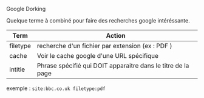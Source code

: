 Google Dorking



Quelque terme à combiné pour faire des recherches google intéréssante. 

| Term  | Action   
|----------|---------------|
|  filetype  |  recherche d'un fichier par extension (ex : PDF ) | 
| cache  |  Voir le cache google d'une URL spécifique | 
| intitle | Phrase spécifié qui DOIT apparaitre dans le titre de la page  |


exemple  : `site:bbc.co.uk filetype:pdf`
